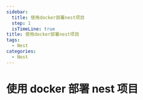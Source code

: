 ```yaml
---
sidebar:
  title: 使用docker部署nest项目
  step: 1
  isTimeLine: true
title: 使用docker部署nest项目
tags:
  - Nest
categories:
  - Nest
---
```


# 使用 docker 部署 nest 项目